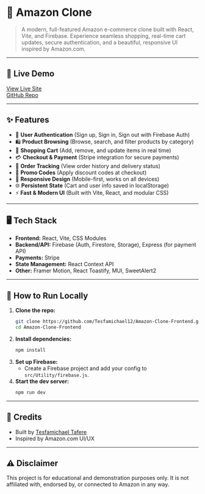 # 🛒 Amazon Clone

> A modern, full-featured Amazon e-commerce clone built with React, Vite, and Firebase. Experience seamless shopping, real-time cart updates, secure authentication, and a beautiful, responsive UI inspired by Amazon.com.

---

## 🚀 Live Demo

[View Live Site](https://amazon-clone-frontend-phi.vercel.app/)  
[GitHub Repo](https://github.com/Tesfamichael12/Amazon-Clone-Frontend)

---

## ✨ Features

- 🔐 **User Authentication** (Sign up, Sign in, Sign out with Firebase Auth)
- 🛍️ **Product Browsing** (Browse, search, and filter products by category)
- 🛒 **Shopping Cart** (Add, remove, and update items in real time)
- 💳 **Checkout & Payment** (Stripe integration for secure payments)
- 🚚 **Order Tracking** (View order history and delivery status)
- 🎁 **Promo Codes** (Apply discount codes at checkout)
- 📱 **Responsive Design** (Mobile-first, works on all devices)
- 🌐 **Persistent State** (Cart and user info saved in localStorage)
- ⚡ **Fast & Modern UI** (Built with Vite, React, and modular CSS)

---

## 🖥️ Tech Stack

- **Frontend:** React, Vite, CSS Modules
- **Backend/API:** Firebase (Auth, Firestore, Storage), Express (for payment API)
- **Payments:** Stripe
- **State Management:** React Context API
- **Other:** Framer Motion, React Toastify, MUI, SweetAlert2

---

## 📝 How to Run Locally

1. **Clone the repo:**
   ```bash
   git clone https://github.com/Tesfamichael12/Amazon-Clone-Frontend.git
   cd Amazon-Clone-Frontend
   ```
2. **Install dependencies:**
   ```bash
   npm install
   ```
3. **Set up Firebase:**
   - Create a Firebase project and add your config to `src/Utility/firebase.js`.
4. **Start the dev server:**
   ```bash
   npm run dev
   ```

---

## 🙌 Credits

- Built by [Tesfamichael Tafere](https://tesfamichael-tafre.netlify.app/)
- Inspired by Amazon.com UI/UX

---

## ⚠️ Disclaimer

This project is for educational and demonstration purposes only. It is not affiliated with, endorsed by, or connected to Amazon in any way.
